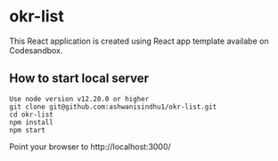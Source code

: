 # okr-list

This React application is created using React app template availabe on Codesandbox.

## How to start local server 

```
Use node version v12.20.0 or higher
git clone git@github.com:ashwanisindhu1/okr-list.git
cd okr-list
npm install
npm start
```

Point your browser to http://localhost:3000/
